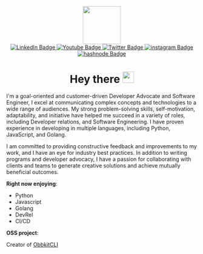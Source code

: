 <div id="header" align="center">
  <img src="https://media.giphy.com/media/M9gbBd9nbDrOTu1Mqx/giphy.gif" width="100"/>
  <div id="badges align="center"">
    <a href="https://www.linkedin.com/in/AdeboyeDN/">
      <img src="https://img.shields.io/badge/LinkedIn-blue?style=for-the-badge&logo=linkedin&logoColor=white" alt="LinkedIn Badge"/>
    </a>
    <a href="https://www.youtube.com/channel/UCVg717EmBOiN1V2m0YeIYCA">
      <img src="https://img.shields.io/badge/YouTube-red?style=for-the-badge&logo=youtube&logoColor=white" alt="Youtube Badge"/>
    </a>
    <a href="https://twitter.com/adeboyedn">
      <img src="https://img.shields.io/badge/Twitter-blue?style=for-the-badge&logo=twitter&logoColor=white" alt="Twitter Badge"/>
    </a>
    <a href="https://www.instagram.com/adeboyedn/">
      <img src="https://img.shields.io/badge/instagram-red?style=for-the-badge&logo=instagram&logoColor=white" alt="instagram Badge"/>
    </a>
    <a href="https://adeboyedn.hashnode.dev/">
      <img src="https://img.shields.io/badge/hashnode-blue?style=for-the-badge&logo=hashode&logoColor=white" alt="hashnode Badge"/>
    </a>
  </div>
  <img src="https://komarev.com/ghpvc/?username=AdeboyeDN&style=flat-square&color=blue" alt=""/>
  <h1>
    Hey there
    <img src="https://media.giphy.com/media/hvRJCLFzcasrR4ia7z/giphy.gif" width="30px"/>
  </h1>
</div>

I'm a goal-oriented and customer-driven Developer Advocate and Software Engineer, I excel at communicating complex concepts and technologies to a wide range of audiences. My strong problem-solving skills, self-motivation, adaptability, and initiative have helped me succeed in a variety of roles, including Developer relations, and Software Engineering. I have proven experience in developing in multiple languages, including Python, JavaScript, and Golang.

I am committed to providing constructive feedback and improvements to my work, and I have an eye for industry best practices. In addition to writing programs and developer advocacy, I have a passion for collaborating with clients and teams to generate creative solutions and achieve mutually beneficial outcomes.

**Right now enjoying**:

<ul>
  <li>Python</li>
  <li>Javascript</li>
  <li>Golang</li>
  <li>DevRel</li>
  <li>CI/CD</li>
</ul>  

**OSS project**:


Creator of [ObbkitCLI](https://github.com/Onboardbase/obbkit/)

